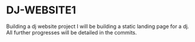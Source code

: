 # DJ-WEBSITE1
Building a dj website project
I will be building a static landing page for a dj. All further progresses will be detailed in the commits.
